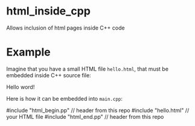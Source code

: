 html_inside_cpp
===============

Allows inclusion of html pages inside C++ code

Example
===============
Imagine that you have a small HTML file `hello.html`, that must be embedded inside C++ source file:

<html>
  <head></head>
  <body>Hello word!</body>
</html>

Here is how it can be embedded into `main.cpp`:

#include "html_begin.pp" // header from this repo
#include "hello.html"    // your HTML file
#include "html_end.pp"   // header from this repo
